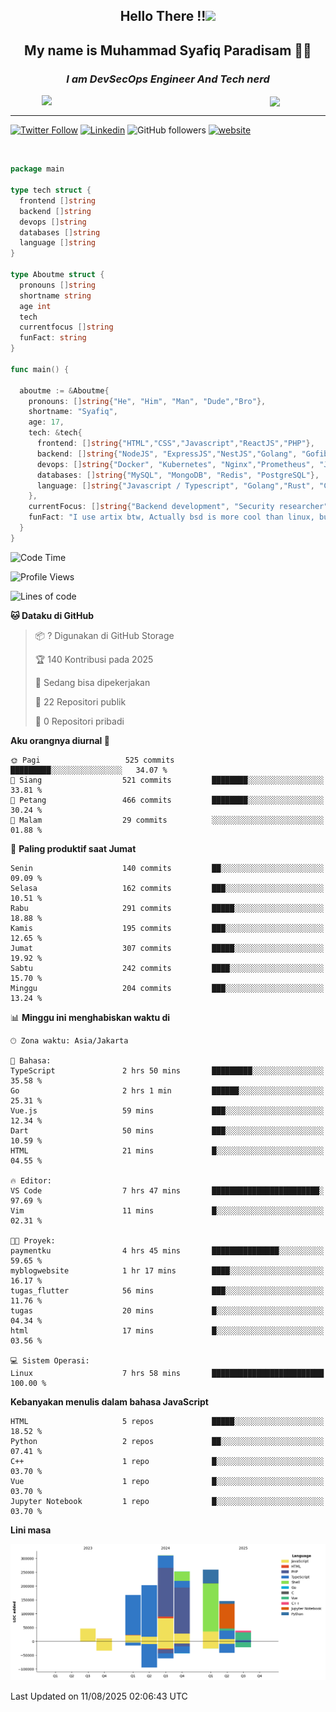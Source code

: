 <h2 align="center">

Hello There !!<img src="https://media.giphy.com/media/12oufCB0MyZ1Go/giphy.gif" width="50"></h2>

<h2 align="center">My name is Muhammad Syafiq Paradisam 👋👋</h2>

<h3 align="center"><em>I am DevSecOps Engineer And Tech nerd
</em></h3>

<img align="left" style="margin-left: 50px" src="https://static.zerochan.net/Alina.Clover.1024.4345060.webp" width="315"/>

<img align="center" style="margin-left: 50px" src="https://i.pinimg.com/736x/69/82/aa/6982aafd816ea48f48d0639c7797915c.jpg" width=250/>

<hr/>

[![Twitter Follow](https://img.shields.io/twitter/follow/misteranmol?label=Follow)](https://x.com/FikkzOutfit)
[![Linkedin](https://img.shields.io/badge/-syafiq-blue?style=square&logo=Linkedin&logoColor=white&link=https://www.linkedin.com/in/syafiq-paradisam/)](https://id.linkedin.com/in/syafiq-paradisam-b72749258)
![GitHub followers](https://img.shields.io/github/followers/syafiqparadisam?label=Follower&style=social)
[![website](https://img.shields.io/badge/Website-46a2f1.svg?&style=flat-square&logo=Google-Chrome&logoColor=white&link=https://anmolsingh.me/)](https://syafiq-paradisam.my.id)

<br/>

```go
package main

type tech struct {
  frontend []string
  backend []string
  devops []string
  databases []string
  language []string
}

type Aboutme struct {
  pronouns []string
  shortname string
  age int
  tech
  currentfocus []string
  funFact: string
}

func main() {

  aboutme := &Aboutme{
    pronouns: []string{"He", "Him", "Man", "Dude","Bro"},
    shortname: "Syafiq",
    age: 17,
    tech: &tech{
      frontend: []string{"HTML","CSS","Javascript","ReactJS","PHP"},
      backend: []string{"NodeJS", "ExpressJS","NestJS","Golang", "Gofiber", "Actixweb", "PHP", "Laravel", "Flask"},
      devops: []string{"Docker", "Kubernetes", "Nginx","Prometheus", "Jaeger", "Grafana", "Linux", "CI / CD"},
      databases: []string{"MySQL", "MongoDB", "Redis", "PostgreSQL"},
      language: []string{"Javascript / Typescript", "Golang","Rust", "C", "PHP","C++"}
    },
    currentFocus: []string{"Backend development", "Security researcher", "Blue team security","DevSecOps engineer"},
    funFact: "I use artix btw, Actually bsd is more cool than linux, but i can't use it because software issue, I am weaboo but not too much"
  }
}

```

<!--START_SECTION:waka-->
![Code Time](http://img.shields.io/badge/Code%20Time-401%20hrs%2054%20mins-blue)

![Profile Views](http://img.shields.io/badge/Profil%20dilihat-0-blue)

![Lines of code](https://img.shields.io/badge/Sejak%20Hello%20World%20aku%20telah%20menulis-1.4%20million%20baris%20kode-blue)

**🐱 Dataku di GitHub** 

> 📦 ? Digunakan di GitHub Storage 
 > 
> 🏆 140 Kontribusi pada 2025
 > 
> 💼 Sedang bisa dipekerjakan
 > 
> 📜 22 Repositori publik 
 > 
> 🔑 0 Repositori pribadi 
 > 
**Aku orangnya diurnal 🐤** 

```text
🌞 Pagi                   525 commits         █████████░░░░░░░░░░░░░░░░   34.07 % 
🌆 Siang                  521 commits         ████████░░░░░░░░░░░░░░░░░   33.81 % 
🌃 Petang                 466 commits         ████████░░░░░░░░░░░░░░░░░   30.24 % 
🌙 Malam                  29 commits          ░░░░░░░░░░░░░░░░░░░░░░░░░   01.88 % 
```
📅 **Paling produktif saat Jumat** 

```text
Senin                    140 commits         ██░░░░░░░░░░░░░░░░░░░░░░░   09.09 % 
Selasa                   162 commits         ███░░░░░░░░░░░░░░░░░░░░░░   10.51 % 
Rabu                     291 commits         █████░░░░░░░░░░░░░░░░░░░░   18.88 % 
Kamis                    195 commits         ███░░░░░░░░░░░░░░░░░░░░░░   12.65 % 
Jumat                    307 commits         █████░░░░░░░░░░░░░░░░░░░░   19.92 % 
Sabtu                    242 commits         ████░░░░░░░░░░░░░░░░░░░░░   15.70 % 
Minggu                   204 commits         ███░░░░░░░░░░░░░░░░░░░░░░   13.24 % 
```


📊 **Minggu ini menghabiskan waktu di** 

```text
🕑︎ Zona waktu: Asia/Jakarta

💬 Bahasa: 
TypeScript               2 hrs 50 mins       █████████░░░░░░░░░░░░░░░░   35.58 % 
Go                       2 hrs 1 min         ██████░░░░░░░░░░░░░░░░░░░   25.31 % 
Vue.js                   59 mins             ███░░░░░░░░░░░░░░░░░░░░░░   12.34 % 
Dart                     50 mins             ███░░░░░░░░░░░░░░░░░░░░░░   10.59 % 
HTML                     21 mins             █░░░░░░░░░░░░░░░░░░░░░░░░   04.55 % 

🔥 Editor: 
VS Code                  7 hrs 47 mins       ████████████████████████░   97.69 % 
Vim                      11 mins             █░░░░░░░░░░░░░░░░░░░░░░░░   02.31 % 

🐱‍💻 Proyek: 
paymentku                4 hrs 45 mins       ███████████████░░░░░░░░░░   59.65 % 
myblogwebsite            1 hr 17 mins        ████░░░░░░░░░░░░░░░░░░░░░   16.17 % 
tugas_flutter            56 mins             ███░░░░░░░░░░░░░░░░░░░░░░   11.76 % 
tugas                    20 mins             █░░░░░░░░░░░░░░░░░░░░░░░░   04.34 % 
html                     17 mins             █░░░░░░░░░░░░░░░░░░░░░░░░   03.56 % 

💻 Sistem Operasi: 
Linux                    7 hrs 58 mins       █████████████████████████   100.00 % 
```

**Kebanyakan menulis dalam bahasa JavaScript** 

```text
HTML                     5 repos             █████░░░░░░░░░░░░░░░░░░░░   18.52 % 
Python                   2 repos             ██░░░░░░░░░░░░░░░░░░░░░░░   07.41 % 
C++                      1 repo              █░░░░░░░░░░░░░░░░░░░░░░░░   03.70 % 
Vue                      1 repo              █░░░░░░░░░░░░░░░░░░░░░░░░   03.70 % 
Jupyter Notebook         1 repo              █░░░░░░░░░░░░░░░░░░░░░░░░   03.70 % 
```



**Lini masa**

![Lines of Code chart](https://raw.githubusercontent.com/syafiqparadisam/syafiqparadisam/master/assets/bar_graph.png)


 Last Updated on 11/08/2025 02:06:43 UTC
<!--END_SECTION:waka-->
